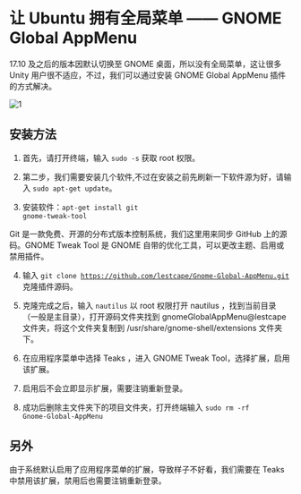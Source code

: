 # 让 Ubuntu 拥有全局菜单 —— GNOME Global AppMenu

17.10 及之后的版本因默认切换至 GNOME 桌面，所以没有全局菜单，这让很多 Unity 用户很不适应，不过，我们可以通过安装 GNOME Global AppMenu 插件的方式解决。

![1](https://raw.githubusercontent.com/UbuntuBar/userguide/master/image/%E8%AE%A9Ubuntu17.10%E5%8F%8A%E4%B9%8B%E5%90%8E%E7%89%88%E6%9C%AC%E6%8B%A5%E6%9C%89%E5%85%A8%E5%B1%80%E8%8F%9C%E5%8D%95/1.png)

## 安装方法

1. 首先，请打开终端，输入 <code>sudo -s</code> 获取 root 权限。

2. 第二步，我们需要安装几个软件,不过在安装之前先刷新一下软件源为好，请输入 <code>sudo apt-get update</code>。

3. 安装软件：<code>apt-get install git gnome-tweak-tool</code>

Git 是一款免费、开源的分布式版本控制系统，我们这里用来同步 GitHub 上的源码。GNOME Tweak Tool 是 GNOME 自带的优化工具，可以更改主题、启用或禁用插件。

4. 输入 <code>git clone https://github.com/lestcape/Gnome-Global-AppMenu.git</code> 克隆插件源码。

5. 克隆完成之后，输入 <code>nautilus</code> 以 root 权限打开 nautilus ，找到当前目录（一般是主目录），打开源码文件夹找到 gnomeGlobalAppMenu@lestcape 文件夹，将这个文件夹复制到 /usr/share/gnome-shell/extensions 文件夹下。

6. 在应用程序菜单中选择 Teaks ，进入 GNOME Tweak Tool，选择扩展，启用该扩展。

7. 启用后不会立即显示扩展，需要注销重新登录。

8. 成功后删除主文件夹下的项目文件夹，打开终端输入 <code>sudo rm -rf Gnome-Global-AppMenu</code>

## 另外
由于系统默认启用了应用程序菜单的扩展，导致样子不好看，我们需要在 Teaks 中禁用该扩展，禁用后也需要注销重新登录。